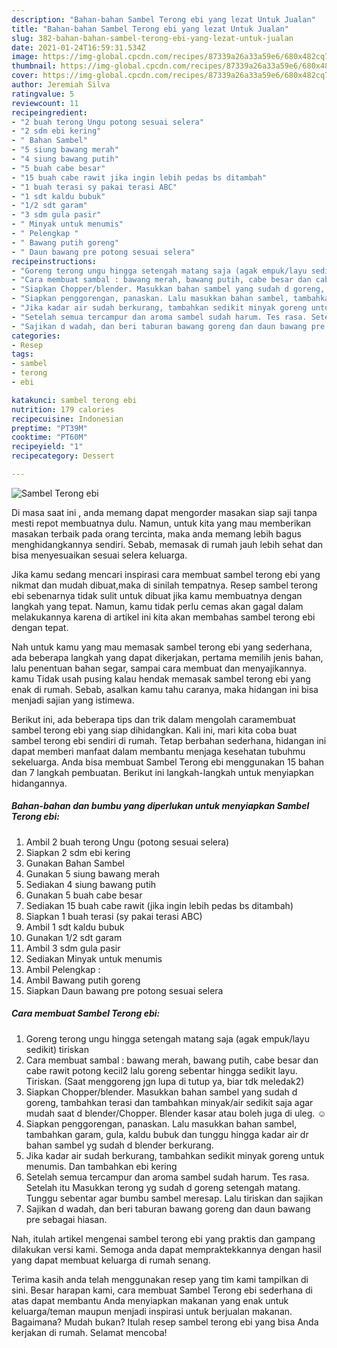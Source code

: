```yaml
---
description: "Bahan-bahan Sambel Terong ebi yang lezat Untuk Jualan"
title: "Bahan-bahan Sambel Terong ebi yang lezat Untuk Jualan"
slug: 382-bahan-bahan-sambel-terong-ebi-yang-lezat-untuk-jualan
date: 2021-01-24T16:59:31.534Z
image: https://img-global.cpcdn.com/recipes/87339a26a33a59e6/680x482cq70/sambel-terong-ebi-foto-resep-utama.jpg
thumbnail: https://img-global.cpcdn.com/recipes/87339a26a33a59e6/680x482cq70/sambel-terong-ebi-foto-resep-utama.jpg
cover: https://img-global.cpcdn.com/recipes/87339a26a33a59e6/680x482cq70/sambel-terong-ebi-foto-resep-utama.jpg
author: Jeremiah Silva
ratingvalue: 5
reviewcount: 11
recipeingredient:
- "2 buah terong Ungu potong sesuai selera"
- "2 sdm ebi kering"
- " Bahan Sambel"
- "5 siung bawang merah"
- "4 siung bawang putih"
- "5 buah cabe besar"
- "15 buah cabe rawit jika ingin lebih pedas bs ditambah"
- "1 buah terasi sy pakai terasi ABC"
- "1 sdt kaldu bubuk"
- "1/2 sdt garam"
- "3 sdm gula pasir"
- " Minyak untuk menumis"
- " Pelengkap "
- " Bawang putih goreng"
- " Daun bawang pre potong sesuai selera"
recipeinstructions:
- "Goreng terong ungu hingga setengah matang saja (agak empuk/layu sedikit) tiriskan"
- "Cara membuat sambal : bawang merah, bawang putih, cabe besar dan cabe rawit potong kecil2 lalu goreng sebentar hingga sedikit layu. Tiriskan. (Saat menggoreng jgn lupa di tutup ya, biar tdk meledak2)"
- "Siapkan Chopper/blender. Masukkan bahan sambel yang sudah d goreng, tambahkan terasi dan tambahkan minyak/air sedikit saja agar mudah saat d blender/Chopper. Blender kasar atau boleh juga di uleg. ☺"
- "Siapkan penggorengan, panaskan. Lalu masukkan bahan sambel, tambahkan garam, gula, kaldu bubuk dan tunggu hingga kadar air dr bahan sambel yg sudah d blender berkurang."
- "Jika kadar air sudah berkurang, tambahkan sedikit minyak goreng untuk menumis. Dan tambahkan ebi kering"
- "Setelah semua tercampur dan aroma sambel sudah harum. Tes rasa. Setelah itu Masukkan terong yg sudah d goreng setengah matang. Tunggu sebentar agar bumbu sambel meresap. Lalu tiriskan dan sajikan"
- "Sajikan d wadah, dan beri taburan bawang goreng dan daun bawang pre sebagai hiasan."
categories:
- Resep
tags:
- sambel
- terong
- ebi

katakunci: sambel terong ebi 
nutrition: 179 calories
recipecuisine: Indonesian
preptime: "PT39M"
cooktime: "PT60M"
recipeyield: "1"
recipecategory: Dessert

---
```



![Sambel Terong ebi](https://img-global.cpcdn.com/recipes/87339a26a33a59e6/680x482cq70/sambel-terong-ebi-foto-resep-utama.jpg)

Di masa  saat ini , anda memang dapat mengorder masakan siap saji tanpa mesti repot membuatnya dulu. Namun, untuk kita yang mau memberikan masakan terbaik pada orang tercinta, maka anda memang lebih bagus menghidangkannya sendiri. Sebab, memasak di rumah jauh lebih sehat dan bisa menyesuaikan sesuai selera keluarga.

Jika kamu sedang mencari inspirasi cara membuat sambel terong ebi yang nikmat dan mudah dibuat,maka di sinilah tempatnya. Resep sambel terong ebi  sebenarnya tidak sulit untuk dibuat jika kamu membuatnya dengan langkah yang tepat. Namun, kamu tidak perlu cemas akan gagal dalam melakukannya 
karena di artikel ini kita akan membahas sambel terong ebi dengan tepat.  



Nah untuk kamu yang mau memasak sambel terong ebi yang sederhana, ada beberapa langkah yang dapat dikerjakan, pertama memilih jenis bahan, lalu penentuan bahan segar, sampai cara membuat dan menyajikannya. kamu Tidak usah pusing kalau hendak memasak sambel terong ebi yang enak di rumah. Sebab, asalkan kamu  tahu caranya, maka hidangan ini bisa menjadi sajian yang istimewa.

Berikut ini, ada beberapa tips dan trik dalam mengolah caramembuat sambel terong ebi yang siap dihidangkan. Kali ini, mari kita coba buat sambel terong ebi sendiri di rumah. Tetap berbahan sederhana, hidangan ini dapat memberi manfaat dalam membantu menjaga kesehatan tubuhmu sekeluarga. Anda bisa membuat Sambel Terong ebi menggunakan 15 bahan dan 7 langkah pembuatan. Berikut ini langkah-langkah untuk menyiapkan hidangannya.

<!--inarticleads1-->

##### Bahan-bahan dan bumbu yang diperlukan untuk menyiapkan Sambel Terong ebi:

1. Ambil 2 buah terong Ungu (potong sesuai selera)
1. Siapkan 2 sdm ebi kering
1. Gunakan  Bahan Sambel
1. Gunakan 5 siung bawang merah
1. Sediakan 4 siung bawang putih
1. Gunakan 5 buah cabe besar
1. Sediakan 15 buah cabe rawit (jika ingin lebih pedas bs ditambah)
1. Siapkan 1 buah terasi (sy pakai terasi ABC)
1. Ambil 1 sdt kaldu bubuk
1. Gunakan 1/2 sdt garam
1. Ambil 3 sdm gula pasir
1. Sediakan  Minyak untuk menumis
1. Ambil  Pelengkap :
1. Ambil  Bawang putih goreng
1. Siapkan  Daun bawang pre potong sesuai selera




<!--inarticleads2-->

##### Cara membuat Sambel Terong ebi:

1. Goreng terong ungu hingga setengah matang saja (agak empuk/layu sedikit) tiriskan
1. Cara membuat sambal : bawang merah, bawang putih, cabe besar dan cabe rawit potong kecil2 lalu goreng sebentar hingga sedikit layu. Tiriskan. (Saat menggoreng jgn lupa di tutup ya, biar tdk meledak2)
1. Siapkan Chopper/blender. Masukkan bahan sambel yang sudah d goreng, tambahkan terasi dan tambahkan minyak/air sedikit saja agar mudah saat d blender/Chopper. Blender kasar atau boleh juga di uleg. ☺
1. Siapkan penggorengan, panaskan. Lalu masukkan bahan sambel, tambahkan garam, gula, kaldu bubuk dan tunggu hingga kadar air dr bahan sambel yg sudah d blender berkurang.
1. Jika kadar air sudah berkurang, tambahkan sedikit minyak goreng untuk menumis. Dan tambahkan ebi kering
1. Setelah semua tercampur dan aroma sambel sudah harum. Tes rasa. Setelah itu Masukkan terong yg sudah d goreng setengah matang. Tunggu sebentar agar bumbu sambel meresap. Lalu tiriskan dan sajikan
1. Sajikan d wadah, dan beri taburan bawang goreng dan daun bawang pre sebagai hiasan.




Nah, itulah artikel mengenai  sambel terong ebi  yang praktis dan gampang dilakukan versi kami. Semoga anda dapat mempraktekkannya dengan hasil yang dapat membuat keluarga di rumah senang. 

Terima kasih anda telah menggunakan resep yang tim kami tampilkan di sini. Besar harapan kami, cara membuat  Sambel Terong ebi sederhana di atas dapat membantu Anda menyiapkan makanan yang enak untuk keluarga/teman maupun menjadi inspirasi untuk berjualan makanan. Bagaimana? Mudah bukan? Itulah resep sambel terong ebi yang bisa Anda kerjakan di rumah. Selamat mencoba!

